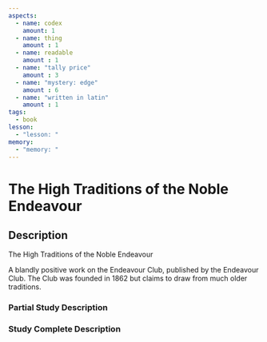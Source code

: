 ```yaml
---
aspects: 
  - name: codex
    amount: 1
  - name: thing
    amount : 1
  - name: readable
    amount : 1
  - name: "tally price"
    amount : 3
  - name: "mystery: edge"
    amount : 6
  - name: "written in latin"
    amount : 1
tags:
  - book
lesson:
  - "lesson: "
memory:
  - "memory: "
---
```


# The High Traditions of the Noble Endeavour

## Description
The High Traditions of the Noble Endeavour

A blandly positive work on the Endeavour Club, published by the Endeavour Club. The Club was founded in 1862 but claims to draw from much older traditions.
### Partial Study Description

### Study Complete Description
